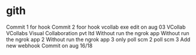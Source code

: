 # gith
Commit 1 for hook
Commit 2 foor hook
vcollab exe
edit on aug 03
VCollab
VCollabs
Visual Collaboration pvt ltd
Without run the ngrok app
Without run the ngrok app 2
Without run the ngrok app 3
only poll scm 2
poll scm 3
Add new webhook
Commit on aug 16/18
